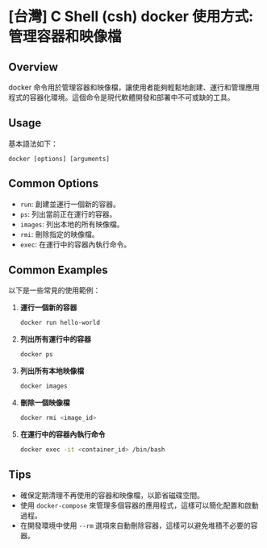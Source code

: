 # [台灣] C Shell (csh) docker 使用方式: 管理容器和映像檔

## Overview
docker 命令用於管理容器和映像檔，讓使用者能夠輕鬆地創建、運行和管理應用程式的容器化環境。這個命令是現代軟體開發和部署中不可或缺的工具。

## Usage
基本語法如下：
```
docker [options] [arguments]
```

## Common Options
- `run`: 創建並運行一個新的容器。
- `ps`: 列出當前正在運行的容器。
- `images`: 列出本地的所有映像檔。
- `rmi`: 刪除指定的映像檔。
- `exec`: 在運行中的容器內執行命令。

## Common Examples
以下是一些常見的使用範例：

1. **運行一個新的容器**
   ```bash
   docker run hello-world
   ```

2. **列出所有運行中的容器**
   ```bash
   docker ps
   ```

3. **列出所有本地映像檔**
   ```bash
   docker images
   ```

4. **刪除一個映像檔**
   ```bash
   docker rmi <image_id>
   ```

5. **在運行中的容器內執行命令**
   ```bash
   docker exec -it <container_id> /bin/bash
   ```

## Tips
- 確保定期清理不再使用的容器和映像檔，以節省磁碟空間。
- 使用 `docker-compose` 來管理多個容器的應用程式，這樣可以簡化配置和啟動過程。
- 在開發環境中使用 `--rm` 選項來自動刪除容器，這樣可以避免堆積不必要的容器。